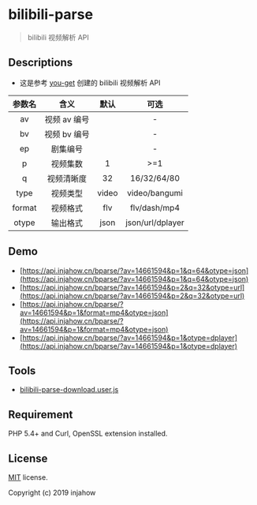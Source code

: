# bilibili-parse

> bilibili 视频解析 API

## Descriptions

- 这是参考 [you-get](https://github.com/soimort/you-get) 创建的 bilibili 视频解析 API

| 参数名 |     含义     | 默认  |       可选       |
| :----: | :----------: | :---: | :--------------: |
|   av   | 视频 av 编号 |       |        -         |
|   bv   | 视频 bv 编号 |       |        -         |
|   ep   |   剧集编号   |       |        -         |
|   p    |   视频集数   |   1   |       >=1        |
|   q    |  视频清晰度  |  32   |   16/32/64/80    |
|  type  |   视频类型   | video |  video/bangumi   |
| format |   视频格式   |  flv  |   flv/dash/mp4   |
| otype  |   输出格式   | json  | json/url/dplayer |

## Demo

- [https://api.injahow.cn/bparse/?av=14661594&p=1&q=64&otype=json](https://api.injahow.cn/bparse/?av=14661594&p=1&q=64&otype=json)
- [https://api.injahow.cn/bparse/?av=14661594&p=2&q=32&otype=url](https://api.injahow.cn/bparse/?av=14661594&p=2&q=32&otype=url)
- [https://api.injahow.cn/bparse/?av=14661594&p=1&format=mp4&otype=json](https://api.injahow.cn/bparse/?av=14661594&p=1&format=mp4&otype=json)
- [https://api.injahow.cn/bparse/?av=14661594&p=1&otype=dplayer](https://api.injahow.cn/bparse/?av=14661594&p=1&otype=dplayer)

## Tools

- [bilibili-parse-download.user.js](https://github.com/injahow/bilibili-parse/raw/master/tools/bilibili-parse-download.user.js)

## Requirement

PHP 5.4+ and Curl, OpenSSL extension installed.

## License

[MIT](https://github.com/injahow/bilibili-parse/blob/master/LICENSE) license.

Copyright (c) 2019 injahow
